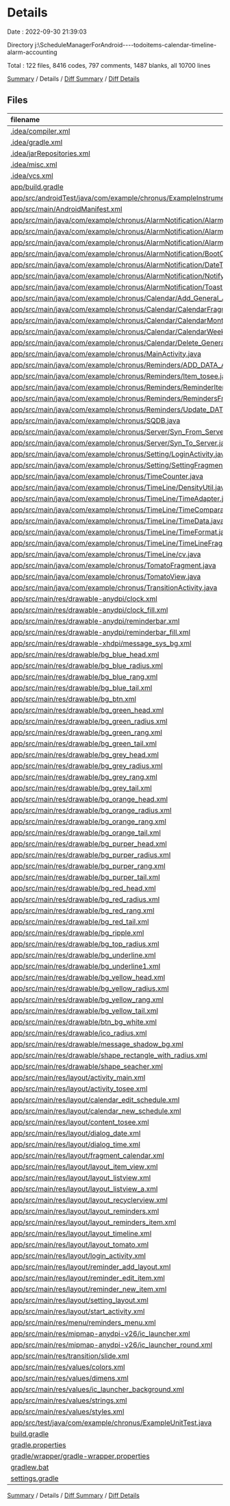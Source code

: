 # Details

Date : 2022-09-30 21:39:03

Directory j:\\ScheduleManagerForAndroid----todoitems-calendar-timeline-alarm-accounting

Total : 122 files,  8416 codes, 797 comments, 1487 blanks, all 10700 lines

[Summary](results.md) / Details / [Diff Summary](diff.md) / [Diff Details](diff-details.md)

## Files
| filename | language | code | comment | blank | total |
| :--- | :--- | ---: | ---: | ---: | ---: |
| [.idea/compiler.xml](/.idea/compiler.xml) | XML | 6 | 0 | 0 | 6 |
| [.idea/gradle.xml](/.idea/gradle.xml) | XML | 20 | 0 | 0 | 20 |
| [.idea/jarRepositories.xml](/.idea/jarRepositories.xml) | XML | 30 | 0 | 0 | 30 |
| [.idea/misc.xml](/.idea/misc.xml) | XML | 10 | 0 | 0 | 10 |
| [.idea/vcs.xml](/.idea/vcs.xml) | XML | 6 | 0 | 0 | 6 |
| [app/build.gradle](/app/build.gradle) | Groovy | 31 | 23 | 5 | 59 |
| [app/src/androidTest/java/com/example/chronus/ExampleInstrumentedTest.java](/app/src/androidTest/java/com/example/chronus/ExampleInstrumentedTest.java) | Java | 15 | 6 | 6 | 27 |
| [app/src/main/AndroidManifest.xml](/app/src/main/AndroidManifest.xml) | XML | 39 | 0 | 6 | 45 |
| [app/src/main/java/com/example/chronus/AlarmNotification/AlarmManagerUtil.java](/app/src/main/java/com/example/chronus/AlarmNotification/AlarmManagerUtil.java) | Java | 39 | 25 | 13 | 77 |
| [app/src/main/java/com/example/chronus/AlarmNotification/AlarmReceiver.java](/app/src/main/java/com/example/chronus/AlarmNotification/AlarmReceiver.java) | Java | 14 | 2 | 5 | 21 |
| [app/src/main/java/com/example/chronus/AlarmNotification/AlarmService.java](/app/src/main/java/com/example/chronus/AlarmNotification/AlarmService.java) | Java | 33 | 2 | 12 | 47 |
| [app/src/main/java/com/example/chronus/AlarmNotification/BootCompleteReceiver.java](/app/src/main/java/com/example/chronus/AlarmNotification/BootCompleteReceiver.java) | Java | 19 | 6 | 5 | 30 |
| [app/src/main/java/com/example/chronus/AlarmNotification/DateTimeUtil.java](/app/src/main/java/com/example/chronus/AlarmNotification/DateTimeUtil.java) | Java | 264 | 38 | 70 | 372 |
| [app/src/main/java/com/example/chronus/AlarmNotification/Notify.java](/app/src/main/java/com/example/chronus/AlarmNotification/Notify.java) | Java | 59 | 7 | 14 | 80 |
| [app/src/main/java/com/example/chronus/AlarmNotification/ToastUtil.java](/app/src/main/java/com/example/chronus/AlarmNotification/ToastUtil.java) | Java | 21 | 7 | 6 | 34 |
| [app/src/main/java/com/example/chronus/Calendar/Add_General_Activity.java](/app/src/main/java/com/example/chronus/Calendar/Add_General_Activity.java) | Java | 116 | 8 | 16 | 140 |
| [app/src/main/java/com/example/chronus/Calendar/CalendarFragment.java](/app/src/main/java/com/example/chronus/Calendar/CalendarFragment.java) | Java | 717 | 110 | 89 | 916 |
| [app/src/main/java/com/example/chronus/Calendar/CalendarMonthView.java](/app/src/main/java/com/example/chronus/Calendar/CalendarMonthView.java) | Java | 74 | 43 | 22 | 139 |
| [app/src/main/java/com/example/chronus/Calendar/CalendarWeekView.java](/app/src/main/java/com/example/chronus/Calendar/CalendarWeekView.java) | Java | 75 | 19 | 18 | 112 |
| [app/src/main/java/com/example/chronus/Calendar/Delete_General_Activity.java](/app/src/main/java/com/example/chronus/Calendar/Delete_General_Activity.java) | Java | 81 | 1 | 9 | 91 |
| [app/src/main/java/com/example/chronus/MainActivity.java](/app/src/main/java/com/example/chronus/MainActivity.java) | Java | 1,003 | 124 | 240 | 1,367 |
| [app/src/main/java/com/example/chronus/Reminders/ADD_DATA_Activity.java](/app/src/main/java/com/example/chronus/Reminders/ADD_DATA_Activity.java) | Java | 222 | 16 | 32 | 270 |
| [app/src/main/java/com/example/chronus/Reminders/Item_tosee.java](/app/src/main/java/com/example/chronus/Reminders/Item_tosee.java) | Java | 45 | 2 | 15 | 62 |
| [app/src/main/java/com/example/chronus/Reminders/ReminderItemsActivity.java](/app/src/main/java/com/example/chronus/Reminders/ReminderItemsActivity.java) | Java | 328 | 65 | 57 | 450 |
| [app/src/main/java/com/example/chronus/Reminders/RemindersFragment.java](/app/src/main/java/com/example/chronus/Reminders/RemindersFragment.java) | Java | 326 | 97 | 46 | 469 |
| [app/src/main/java/com/example/chronus/Reminders/Update_DATA_Activity.java](/app/src/main/java/com/example/chronus/Reminders/Update_DATA_Activity.java) | Java | 221 | 16 | 34 | 271 |
| [app/src/main/java/com/example/chronus/SQDB.java](/app/src/main/java/com/example/chronus/SQDB.java) | Java | 37 | 7 | 16 | 60 |
| [app/src/main/java/com/example/chronus/Server/Syn_From_Server.java](/app/src/main/java/com/example/chronus/Server/Syn_From_Server.java) | Java | 51 | 7 | 17 | 75 |
| [app/src/main/java/com/example/chronus/Server/Syn_To_Server.java](/app/src/main/java/com/example/chronus/Server/Syn_To_Server.java) | Java | 57 | 10 | 14 | 81 |
| [app/src/main/java/com/example/chronus/Setting/LoginActivity.java](/app/src/main/java/com/example/chronus/Setting/LoginActivity.java) | Java | 141 | 10 | 28 | 179 |
| [app/src/main/java/com/example/chronus/Setting/SettingFragment.java](/app/src/main/java/com/example/chronus/Setting/SettingFragment.java) | Java | 190 | 9 | 36 | 235 |
| [app/src/main/java/com/example/chronus/TimeCounter.java](/app/src/main/java/com/example/chronus/TimeCounter.java) | Java | 8 | 15 | 4 | 27 |
| [app/src/main/java/com/example/chronus/TimeLine/DensityUtil.java](/app/src/main/java/com/example/chronus/TimeLine/DensityUtil.java) | Java | 12 | 9 | 5 | 26 |
| [app/src/main/java/com/example/chronus/TimeLine/TimeAdapter.java](/app/src/main/java/com/example/chronus/TimeLine/TimeAdapter.java) | Java | 133 | 6 | 31 | 170 |
| [app/src/main/java/com/example/chronus/TimeLine/TimeComparator.java](/app/src/main/java/com/example/chronus/TimeLine/TimeComparator.java) | Java | 8 | 3 | 4 | 15 |
| [app/src/main/java/com/example/chronus/TimeLine/TimeData.java](/app/src/main/java/com/example/chronus/TimeLine/TimeData.java) | Java | 32 | 4 | 14 | 50 |
| [app/src/main/java/com/example/chronus/TimeLine/TimeFormat.java](/app/src/main/java/com/example/chronus/TimeLine/TimeFormat.java) | Java | 31 | 3 | 6 | 40 |
| [app/src/main/java/com/example/chronus/TimeLine/TimeLineFragment.java](/app/src/main/java/com/example/chronus/TimeLine/TimeLineFragment.java) | Java | 121 | 26 | 29 | 176 |
| [app/src/main/java/com/example/chronus/TimeLine/cv.java](/app/src/main/java/com/example/chronus/TimeLine/cv.java) | Java | 3 | 0 | 2 | 5 |
| [app/src/main/java/com/example/chronus/TomatoFragment.java](/app/src/main/java/com/example/chronus/TomatoFragment.java) | Java | 68 | 2 | 10 | 80 |
| [app/src/main/java/com/example/chronus/TomatoView.java](/app/src/main/java/com/example/chronus/TomatoView.java) | Java | 208 | 5 | 28 | 241 |
| [app/src/main/java/com/example/chronus/TransitionActivity.java](/app/src/main/java/com/example/chronus/TransitionActivity.java) | Java | 53 | 2 | 16 | 71 |
| [app/src/main/res/drawable-anydpi/clock.xml](/app/src/main/res/drawable-anydpi/clock.xml) | XML | 14 | 0 | 1 | 15 |
| [app/src/main/res/drawable-anydpi/clock_fill.xml](/app/src/main/res/drawable-anydpi/clock_fill.xml) | XML | 19 | 0 | 1 | 20 |
| [app/src/main/res/drawable-anydpi/reminderbar.xml](/app/src/main/res/drawable-anydpi/reminderbar.xml) | XML | 14 | 0 | 1 | 15 |
| [app/src/main/res/drawable-anydpi/reminderbar_fill.xml](/app/src/main/res/drawable-anydpi/reminderbar_fill.xml) | XML | 14 | 0 | 1 | 15 |
| [app/src/main/res/drawable-xhdpi/message_sys_bg.xml](/app/src/main/res/drawable-xhdpi/message_sys_bg.xml) | XML | 6 | 0 | 2 | 8 |
| [app/src/main/res/drawable/bg_blue_head.xml](/app/src/main/res/drawable/bg_blue_head.xml) | XML | 5 | 0 | 0 | 5 |
| [app/src/main/res/drawable/bg_blue_radius.xml](/app/src/main/res/drawable/bg_blue_radius.xml) | XML | 5 | 0 | 0 | 5 |
| [app/src/main/res/drawable/bg_blue_rang.xml](/app/src/main/res/drawable/bg_blue_rang.xml) | XML | 4 | 0 | 0 | 4 |
| [app/src/main/res/drawable/bg_blue_tail.xml](/app/src/main/res/drawable/bg_blue_tail.xml) | XML | 5 | 0 | 0 | 5 |
| [app/src/main/res/drawable/bg_btn.xml](/app/src/main/res/drawable/bg_btn.xml) | XML | 14 | 0 | 0 | 14 |
| [app/src/main/res/drawable/bg_green_head.xml](/app/src/main/res/drawable/bg_green_head.xml) | XML | 5 | 0 | 0 | 5 |
| [app/src/main/res/drawable/bg_green_radius.xml](/app/src/main/res/drawable/bg_green_radius.xml) | XML | 5 | 0 | 0 | 5 |
| [app/src/main/res/drawable/bg_green_rang.xml](/app/src/main/res/drawable/bg_green_rang.xml) | XML | 4 | 0 | 0 | 4 |
| [app/src/main/res/drawable/bg_green_tail.xml](/app/src/main/res/drawable/bg_green_tail.xml) | XML | 5 | 0 | 0 | 5 |
| [app/src/main/res/drawable/bg_grey_head.xml](/app/src/main/res/drawable/bg_grey_head.xml) | XML | 5 | 0 | 0 | 5 |
| [app/src/main/res/drawable/bg_grey_radius.xml](/app/src/main/res/drawable/bg_grey_radius.xml) | XML | 5 | 0 | 0 | 5 |
| [app/src/main/res/drawable/bg_grey_rang.xml](/app/src/main/res/drawable/bg_grey_rang.xml) | XML | 4 | 0 | 0 | 4 |
| [app/src/main/res/drawable/bg_grey_tail.xml](/app/src/main/res/drawable/bg_grey_tail.xml) | XML | 5 | 0 | 0 | 5 |
| [app/src/main/res/drawable/bg_orange_head.xml](/app/src/main/res/drawable/bg_orange_head.xml) | XML | 5 | 0 | 0 | 5 |
| [app/src/main/res/drawable/bg_orange_radius.xml](/app/src/main/res/drawable/bg_orange_radius.xml) | XML | 5 | 0 | 0 | 5 |
| [app/src/main/res/drawable/bg_orange_rang.xml](/app/src/main/res/drawable/bg_orange_rang.xml) | XML | 4 | 0 | 0 | 4 |
| [app/src/main/res/drawable/bg_orange_tail.xml](/app/src/main/res/drawable/bg_orange_tail.xml) | XML | 5 | 0 | 0 | 5 |
| [app/src/main/res/drawable/bg_purper_head.xml](/app/src/main/res/drawable/bg_purper_head.xml) | XML | 5 | 0 | 0 | 5 |
| [app/src/main/res/drawable/bg_purper_radius.xml](/app/src/main/res/drawable/bg_purper_radius.xml) | XML | 5 | 0 | 0 | 5 |
| [app/src/main/res/drawable/bg_purper_rang.xml](/app/src/main/res/drawable/bg_purper_rang.xml) | XML | 4 | 0 | 0 | 4 |
| [app/src/main/res/drawable/bg_purper_tail.xml](/app/src/main/res/drawable/bg_purper_tail.xml) | XML | 5 | 0 | 0 | 5 |
| [app/src/main/res/drawable/bg_red_head.xml](/app/src/main/res/drawable/bg_red_head.xml) | XML | 5 | 0 | 0 | 5 |
| [app/src/main/res/drawable/bg_red_radius.xml](/app/src/main/res/drawable/bg_red_radius.xml) | XML | 5 | 0 | 0 | 5 |
| [app/src/main/res/drawable/bg_red_rang.xml](/app/src/main/res/drawable/bg_red_rang.xml) | XML | 4 | 0 | 0 | 4 |
| [app/src/main/res/drawable/bg_red_tail.xml](/app/src/main/res/drawable/bg_red_tail.xml) | XML | 6 | 0 | 0 | 6 |
| [app/src/main/res/drawable/bg_ripple.xml](/app/src/main/res/drawable/bg_ripple.xml) | XML | 5 | 0 | 1 | 6 |
| [app/src/main/res/drawable/bg_top_radius.xml](/app/src/main/res/drawable/bg_top_radius.xml) | XML | 4 | 0 | 2 | 6 |
| [app/src/main/res/drawable/bg_underline.xml](/app/src/main/res/drawable/bg_underline.xml) | XML | 4 | 0 | 1 | 5 |
| [app/src/main/res/drawable/bg_underline1.xml](/app/src/main/res/drawable/bg_underline1.xml) | XML | 4 | 0 | 1 | 5 |
| [app/src/main/res/drawable/bg_yellow_head.xml](/app/src/main/res/drawable/bg_yellow_head.xml) | XML | 5 | 0 | 0 | 5 |
| [app/src/main/res/drawable/bg_yellow_radius.xml](/app/src/main/res/drawable/bg_yellow_radius.xml) | XML | 5 | 0 | 0 | 5 |
| [app/src/main/res/drawable/bg_yellow_rang.xml](/app/src/main/res/drawable/bg_yellow_rang.xml) | XML | 4 | 0 | 0 | 4 |
| [app/src/main/res/drawable/bg_yellow_tail.xml](/app/src/main/res/drawable/bg_yellow_tail.xml) | XML | 5 | 0 | 0 | 5 |
| [app/src/main/res/drawable/btn_bg_white.xml](/app/src/main/res/drawable/btn_bg_white.xml) | XML | 5 | 0 | 1 | 6 |
| [app/src/main/res/drawable/ico_radius.xml](/app/src/main/res/drawable/ico_radius.xml) | XML | 6 | 0 | 4 | 10 |
| [app/src/main/res/drawable/message_shadow_bg.xml](/app/src/main/res/drawable/message_shadow_bg.xml) | XML | 11 | 19 | 1 | 31 |
| [app/src/main/res/drawable/shape_rectangle_with_radius.xml](/app/src/main/res/drawable/shape_rectangle_with_radius.xml) | XML | 10 | 0 | 4 | 14 |
| [app/src/main/res/drawable/shape_seacher.xml](/app/src/main/res/drawable/shape_seacher.xml) | XML | 8 | 0 | 2 | 10 |
| [app/src/main/res/layout/activity_main.xml](/app/src/main/res/layout/activity_main.xml) | XML | 70 | 0 | 13 | 83 |
| [app/src/main/res/layout/activity_tosee.xml](/app/src/main/res/layout/activity_tosee.xml) | XML | 49 | 1 | 24 | 74 |
| [app/src/main/res/layout/calendar_edit_schedule.xml](/app/src/main/res/layout/calendar_edit_schedule.xml) | XML | 156 | 0 | 24 | 180 |
| [app/src/main/res/layout/calendar_new_schedule.xml](/app/src/main/res/layout/calendar_new_schedule.xml) | XML | 209 | 0 | 37 | 246 |
| [app/src/main/res/layout/content_tosee.xml](/app/src/main/res/layout/content_tosee.xml) | XML | 127 | 2 | 37 | 166 |
| [app/src/main/res/layout/dialog_date.xml](/app/src/main/res/layout/dialog_date.xml) | XML | 14 | 0 | 3 | 17 |
| [app/src/main/res/layout/dialog_time.xml](/app/src/main/res/layout/dialog_time.xml) | XML | 12 | 0 | 4 | 16 |
| [app/src/main/res/layout/fragment_calendar.xml](/app/src/main/res/layout/fragment_calendar.xml) | XML | 919 | 0 | 66 | 985 |
| [app/src/main/res/layout/layout_item_view.xml](/app/src/main/res/layout/layout_item_view.xml) | XML | 44 | 0 | 6 | 50 |
| [app/src/main/res/layout/layout_listview.xml](/app/src/main/res/layout/layout_listview.xml) | XML | 72 | 0 | 10 | 82 |
| [app/src/main/res/layout/layout_listview_a.xml](/app/src/main/res/layout/layout_listview_a.xml) | XML | 57 | 0 | 11 | 68 |
| [app/src/main/res/layout/layout_recyclerview.xml](/app/src/main/res/layout/layout_recyclerview.xml) | XML | 12 | 0 | 3 | 15 |
| [app/src/main/res/layout/layout_reminders.xml](/app/src/main/res/layout/layout_reminders.xml) | XML | 132 | 0 | 21 | 153 |
| [app/src/main/res/layout/layout_reminders_item.xml](/app/src/main/res/layout/layout_reminders_item.xml) | XML | 89 | 0 | 18 | 107 |
| [app/src/main/res/layout/layout_timeline.xml](/app/src/main/res/layout/layout_timeline.xml) | XML | 78 | 0 | 20 | 98 |
| [app/src/main/res/layout/layout_tomato.xml](/app/src/main/res/layout/layout_tomato.xml) | XML | 46 | 0 | 4 | 50 |
| [app/src/main/res/layout/login_activity.xml](/app/src/main/res/layout/login_activity.xml) | XML | 98 | 0 | 14 | 112 |
| [app/src/main/res/layout/reminder_add_layout.xml](/app/src/main/res/layout/reminder_add_layout.xml) | XML | 74 | 0 | 11 | 85 |
| [app/src/main/res/layout/reminder_edit_item.xml](/app/src/main/res/layout/reminder_edit_item.xml) | XML | 210 | 0 | 31 | 241 |
| [app/src/main/res/layout/reminder_new_item.xml](/app/src/main/res/layout/reminder_new_item.xml) | XML | 213 | 13 | 31 | 257 |
| [app/src/main/res/layout/setting_layout.xml](/app/src/main/res/layout/setting_layout.xml) | XML | 288 | 0 | 42 | 330 |
| [app/src/main/res/layout/start_activity.xml](/app/src/main/res/layout/start_activity.xml) | XML | 15 | 0 | 2 | 17 |
| [app/src/main/res/menu/reminders_menu.xml](/app/src/main/res/menu/reminders_menu.xml) | XML | 11 | 0 | 2 | 13 |
| [app/src/main/res/mipmap-anydpi-v26/ic_launcher.xml](/app/src/main/res/mipmap-anydpi-v26/ic_launcher.xml) | XML | 5 | 0 | 0 | 5 |
| [app/src/main/res/mipmap-anydpi-v26/ic_launcher_round.xml](/app/src/main/res/mipmap-anydpi-v26/ic_launcher_round.xml) | XML | 5 | 0 | 0 | 5 |
| [app/src/main/res/transition/slide.xml](/app/src/main/res/transition/slide.xml) | XML | 4 | 0 | 1 | 5 |
| [app/src/main/res/values/colors.xml](/app/src/main/res/values/colors.xml) | XML | 5 | 0 | 1 | 6 |
| [app/src/main/res/values/dimens.xml](/app/src/main/res/values/dimens.xml) | XML | 2 | 1 | 1 | 4 |
| [app/src/main/res/values/ic_launcher_background.xml](/app/src/main/res/values/ic_launcher_background.xml) | XML | 4 | 0 | 0 | 4 |
| [app/src/main/res/values/strings.xml](/app/src/main/res/values/strings.xml) | XML | 46 | 0 | 2 | 48 |
| [app/src/main/res/values/styles.xml](/app/src/main/res/values/styles.xml) | XML | 9 | 4 | 5 | 18 |
| [app/src/test/java/com/example/chronus/ExampleUnitTest.java](/app/src/test/java/com/example/chronus/ExampleUnitTest.java) | Java | 9 | 5 | 3 | 17 |
| [build.gradle](/build.gradle) | Groovy | 25 | 4 | 8 | 37 |
| [gradle.properties](/gradle.properties) | Properties | 1 | 12 | 3 | 16 |
| [gradle/wrapper/gradle-wrapper.properties](/gradle/wrapper/gradle-wrapper.properties) | Properties | 5 | 1 | 1 | 7 |
| [gradlew.bat](/gradlew.bat) | Batch | 61 | 0 | 24 | 85 |
| [settings.gradle](/settings.gradle) | Groovy | 1 | 0 | 1 | 2 |

[Summary](results.md) / Details / [Diff Summary](diff.md) / [Diff Details](diff-details.md)